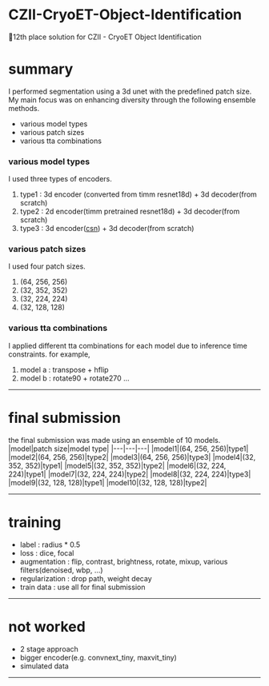 # CZII-CryoET-Object-Identification
🥈12th place solution for CZII - CryoET Object Identification

# summary
I performed segmentation using a 3d unet with the predefined patch size.
My main focus was on enhancing diversity through the following ensemble methods.
- various model types
- various patch sizes
- various tta combinations

### various model types
I used three types of encoders.

1. type1 : 3d encoder (converted from timm resnet18d) + 3d decoder(from scratch)
2. type2 : 2d encoder(timm pretrained resnet18d) + 3d decoder(from scratch)
3. type3 : 3d encoder([csn](https://arxiv.org/abs/1904.02811)) + 3d decoder(from scratch)

### various patch sizes
I used four patch sizes.

1. (64, 256, 256)
2. (32, 352, 352)
3. (32, 224, 224)
4. (32, 128, 128)

### various tta combinations
I applied different tta combinations for each model due to inference time constraints. for example,

1. model a : transpose + hflip
2. model b : rotate90 + rotate270
...

---

# final submission
the final submission was made using an ensemble of 10 models.
|model|patch size|model type|
|---|---|---|
|model1|(64, 256, 256)|type1|
|model2|(64, 256, 256)|type2|
|model3|(64, 256, 256)|type3|
|model4|(32, 352, 352)|type1|
|model5|(32, 352, 352)|type2|
|model6|(32, 224, 224)|type1|
|model7|(32, 224, 224)|type2|
|model8|(32, 224, 224)|type3|
|model9|(32, 128, 128)|type1|
|model10|(32, 128, 128)|type2|

---

# training
- label : radius * 0.5
- loss : dice, focal
- augmentation : flip, contrast, brightness, rotate, mixup, various filters(denoised, wbp, ...)
- regularization : drop path, weight decay
- train data : use all for final submission

---

# not worked
- 2 stage approach
- bigger encoder(e.g. convnext_tiny, maxvit_tiny)
- simulated data

---
